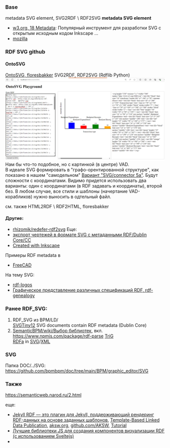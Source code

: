
### Base
metadata SVG element, SVG2RDF \ RDF2SVG 
**metadata SVG element**
- [w3.org, 18 Metadata](https://www.w3.org/TR/SVGTiny12/metadata.html): Популярный инструмент для разработки SVG с открытым исходным кодом Inkscape ...
- [mozilla](https://developer.mozilla.org/en-US/docs/Web/SVG/Element/metadata)

### RDF SVG github
#### OntoSVG
[OntoSVG, floresbakker](https://github.com/floresbakker/OntoSVG) SVG2RDF, RDF2SVG (Rdflib Python)
![ris](https://github.com/floresbakker/OntoSVG/raw/main/Examples/Playground.png) 
Нам бы что-то подобное, но с картинкой (в центре) VAD.  
В идеале SVG формировать в "графо-орентированной структуре", как показано в нашем "самодельном" [Вариант "SVG/connector 5a"](https://github.com/bpmbpm/doc/blob/main/test/SVG/README.md#svgconnector_5a). 
Будут сложности с координатами. Видимо придется использовать два варианты: один с координатами (в RDF задавать и координаты), второй без. В любом случае, все стили и шаблоны (начертание VAD-корабликов) нужно выносить в одтельный файл.

см. также HTML2RDF \ RDF2HTML, floresbakker
#### Другие:  
- [rhizomik/redefer-rdf2svg](https://github.com/rhizomik/redefer-rdf2svg)
Еще:
- [экспорт чертежей в формате SVG с метаданными RDF/Dublin Core/CC](https://gist.github.com/nfreear/ca0decd2c14e2bbdaf70)
- [Created with Inkscape](https://gist.github.com/emmanuelgeoffray/2986983)

Примеры RDF metadata в
- [FreeCAD](https://forum.freecad.org/viewtopic.php?style=8&t=88097)

На тему SVG:
- [rdf-logos](https://github.com/cygri/rdf-logos/blob/master/index.html)
- [Графическое представление различных спецификаций RDF, rdf-genealogy](https://github.com/pchampin/rdf-genealogy)

### Ранее RDF_SVG:
1. RDF_SVG из BPM/LD/  
[SVGTiny12](https://www.w3.org/TR/2008/REC-SVGTiny12-20081222/metadata.html#MetadataAttributes) SVG documents contain RDF metadata (Dublin Core)  
2. [SemanticBPM/wiki/Выбор библиотек](https://github.com/bpmbpm/SemanticBPM/wiki/%D0%92%D1%8B%D0%B1%D0%BE%D1%80-%D0%B1%D0%B8%D0%B1%D0%BB%D0%B8%D0%BE%D1%82%D0%B5%D0%BA#rdf_svg), вкл.   
https://www.npmjs.com/package/rdf-parse [TriG](https://www.w3.org/TR/trig/)   
[RDFa](https://www.w3.org/TR/2008/REC-SVGTiny12-20081222/metadata.html#MetadataAttributes) in [SVG](https://www.w3.org/TR/SVGTiny12/)/[XML](https://html.spec.whatwg.org/multipage/)

### SVG
Папка DOC/../SVG: https://github.com/bpmbpm/doc/tree/main/BPM/graphic_editor/SVG

### Также
https://semanticweb.narod.ru/2.html

еще:
- [Jekyll RDF — это плагин для Jekyll, поддерживающий рендеринг RDF-данных на основе заданных шаблонов](https://kbss.felk.cvut.cz/web/open-mic-jekyll-rdf), [Template-Based Linked Data Publication](https://arxiv.org/pdf/2201.00618), [aksw.org](https://aksw.org/Projects/JekyllRDF.html), [github.com/AKSW](https://github.com/AKSW/jekyll-rdf), [Tutorial](https://github.com/white-gecko/JekyllRDF-Tutorial/blob/master/README.md)
- [Лучшие библиотеки JS для создания компонентов визуализации RDF (с использованием Sveltejs)](https://forum.solidproject.org/t/best-js-libraries-to-help-build-visualisation-components-of-rdf-using-sveltejs/2548)
- 
